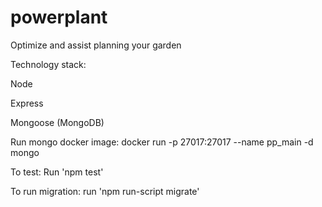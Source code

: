 # powerplant
Optimize and assist planning your garden


Technology stack:

Node

Express

Mongoose (MongoDB)

Run mongo docker image:
docker run -p 27017:27017 --name pp_main -d mongo

To test: Run 'npm test'

To run migration: run 'npm run-script migrate'
